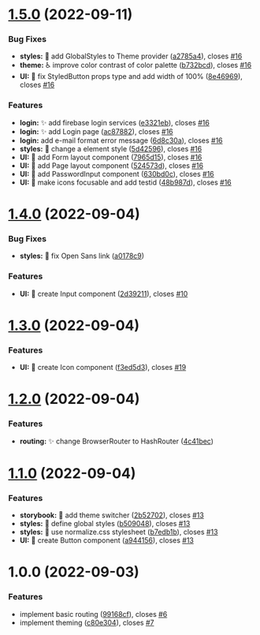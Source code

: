 # [1.5.0](https://github.com/weronikaolejniczak/chEAT-frontend/compare/v1.4.0...v1.5.0) (2022-09-11)

### Bug Fixes

- **styles:** :lipstick: add GlobalStyles to Theme provider ([a2785a4](https://github.com/weronikaolejniczak/chEAT-frontend/commit/a2785a4fef507604ace04f58605f50a073652881)), closes [#16](https://github.com/weronikaolejniczak/chEAT-frontend/issues/16)
- **theme:** :wheelchair: improve color contrast of color palette ([b732bcd](https://github.com/weronikaolejniczak/chEAT-frontend/commit/b732bcd14652bd452595b58e14f7a31165cf55f8)), closes [#16](https://github.com/weronikaolejniczak/chEAT-frontend/issues/16)
- **UI:** :lipstick: fix StyledButton props type and add width of 100% ([8e46969](https://github.com/weronikaolejniczak/chEAT-frontend/commit/8e46969c42148a63baf2cc2d9cfe2fd731e6ae7d)), closes [#16](https://github.com/weronikaolejniczak/chEAT-frontend/issues/16)

### Features

- **login:** :sparkles: add firebase login services ([e3321eb](https://github.com/weronikaolejniczak/chEAT-frontend/commit/e3321ebf78cc116ba1cc5f760db40c12c1138ab0)), closes [#16](https://github.com/weronikaolejniczak/chEAT-frontend/issues/16)
- **login:** :sparkles: add Login page ([ac87882](https://github.com/weronikaolejniczak/chEAT-frontend/commit/ac878820ddcf0d93d82091d982fc84750e988d30)), closes [#16](https://github.com/weronikaolejniczak/chEAT-frontend/issues/16)
- **login:** add e-mail format error message ([6d8c30a](https://github.com/weronikaolejniczak/chEAT-frontend/commit/6d8c30aebaa2b0b4555f33e3f216f396d6b80a78)), closes [#16](https://github.com/weronikaolejniczak/chEAT-frontend/issues/16)
- **styles:** :lipstick: change a element style ([5d42596](https://github.com/weronikaolejniczak/chEAT-frontend/commit/5d42596f66601f9b393b4397fa92ff0bcd82698e)), closes [#16](https://github.com/weronikaolejniczak/chEAT-frontend/issues/16)
- **UI:** :lipstick: add Form layout component ([7965d15](https://github.com/weronikaolejniczak/chEAT-frontend/commit/7965d15617ada858a86aa57a9fd9d42ff8c0f5e1)), closes [#16](https://github.com/weronikaolejniczak/chEAT-frontend/issues/16)
- **UI:** :lipstick: add Page layout component ([524573d](https://github.com/weronikaolejniczak/chEAT-frontend/commit/524573dbed6d722bebc63c574abefe1c99a87526)), closes [#16](https://github.com/weronikaolejniczak/chEAT-frontend/issues/16)
- **UI:** :lipstick: add PasswordInput component ([630bd0c](https://github.com/weronikaolejniczak/chEAT-frontend/commit/630bd0c754e0dd41dc62f804898eff8c087a898d)), closes [#16](https://github.com/weronikaolejniczak/chEAT-frontend/issues/16)
- **UI:** :lipstick: make icons focusable and add testid ([48b987d](https://github.com/weronikaolejniczak/chEAT-frontend/commit/48b987d5f1ba047ccd739eafb761d483312f8950)), closes [#16](https://github.com/weronikaolejniczak/chEAT-frontend/issues/16)

# [1.4.0](https://github.com/weronikaolejniczak/chEAT-frontend/compare/v1.3.0...v1.4.0) (2022-09-04)

### Bug Fixes

- **styles:** :lipstick: fix Open Sans link ([a0178c9](https://github.com/weronikaolejniczak/chEAT-frontend/commit/a0178c9f5e2636e2391e0be41bcacf287519c02b))

### Features

- **UI:** :lipstick: create Input component ([2d39211](https://github.com/weronikaolejniczak/chEAT-frontend/commit/2d39211ecb22dc272442a2d2d94de72786003e7e)), closes [#10](https://github.com/weronikaolejniczak/chEAT-frontend/issues/10)

# [1.3.0](https://github.com/weronikaolejniczak/chEAT-frontend/compare/v1.2.0...v1.3.0) (2022-09-04)

### Features

- **UI:** :lipstick: create Icon component ([f3ed5d3](https://github.com/weronikaolejniczak/chEAT-frontend/commit/f3ed5d35a0e60d03d4eeeec348d4ffb991b3b09f)), closes [#19](https://github.com/weronikaolejniczak/chEAT-frontend/issues/19)

# [1.2.0](https://github.com/weronikaolejniczak/chEAT-frontend/compare/v1.1.0...v1.2.0) (2022-09-04)

### Features

- **routing:** :sparkles: change BrowserRouter to HashRouter ([4c41bec](https://github.com/weronikaolejniczak/chEAT-frontend/commit/4c41becd49305adf35598d41aaf3c544153fd00d))

# [1.1.0](https://github.com/weronikaolejniczak/chEAT-frontend/compare/v1.0.0...v1.1.0) (2022-09-04)

### Features

- **storybook:** :lipstick: add theme switcher ([2b52702](https://github.com/weronikaolejniczak/chEAT-frontend/commit/2b52702e29afda726e13fadcd90ba778bedf73f7)), closes [#13](https://github.com/weronikaolejniczak/chEAT-frontend/issues/13)
- **styles:** :lipstick: define global styles ([b509048](https://github.com/weronikaolejniczak/chEAT-frontend/commit/b509048fe949491c4f7eca179b3f4b2625a78c78)), closes [#13](https://github.com/weronikaolejniczak/chEAT-frontend/issues/13)
- **styles:** :lipstick: use normalize.css stylesheet ([b7edb1b](https://github.com/weronikaolejniczak/chEAT-frontend/commit/b7edb1bc7cb39e1ba08513450f3f4ed58ef0c32e)), closes [#13](https://github.com/weronikaolejniczak/chEAT-frontend/issues/13)
- **UI:** :lipstick: create Button component ([a944156](https://github.com/weronikaolejniczak/chEAT-frontend/commit/a944156e0e5841ebd36916fdbc5bd810f258c34f)), closes [#13](https://github.com/weronikaolejniczak/chEAT-frontend/issues/13)

# 1.0.0 (2022-09-03)

### Features

- implement basic routing ([99168cf](https://github.com/weronikaolejniczak/chEAT-frontend/commit/99168cf58d6fa2c5ecc5d3a65e3db01b4d48e14e)), closes [#6](https://github.com/weronikaolejniczak/chEAT-frontend/issues/6)
- implement theming ([c80e304](https://github.com/weronikaolejniczak/chEAT-frontend/commit/c80e304305d49a8cc97ae439c330578865ffb9de)), closes [#7](https://github.com/weronikaolejniczak/chEAT-frontend/issues/7)
